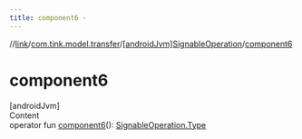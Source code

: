```yaml
---
title: component6 -
---
```

//[link](../../index.md)/[com.tink.model.transfer](../index.md)/[[androidJvm]SignableOperation](index.md)/[component6](component6.md)



# component6  
[androidJvm]  
Content  
operator fun [component6](component6.md)(): [SignableOperation.Type](-type/index.md)  




